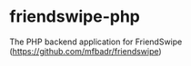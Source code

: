 friendswipe-php
===============

The PHP backend application for FriendSwipe (https://github.com/mfbadr/friendswipe)

